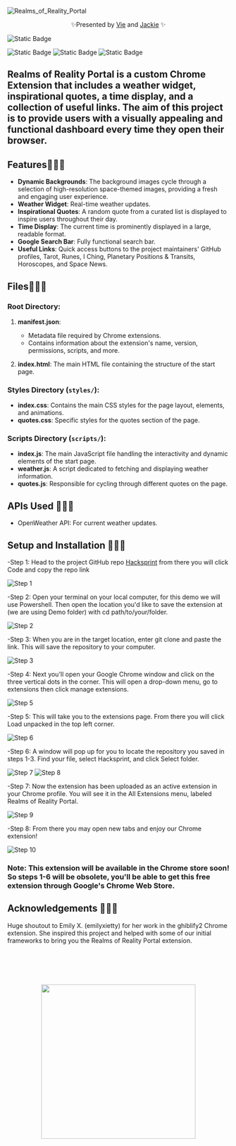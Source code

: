 
![Realms_of_Reality_Portal](https://github.com/Srixx24/Hacksprint/assets/144152489/64b0a4a8-2ebf-400c-8af9-42ce8ebcf0a4)

<p align="center">
✨Presented by <a href="https://github.com/ThatsVie/">Vie</a> and  <a href="https://github.com/Srixx24/">Jackie</a> ✨
</p>

![Static Badge](https://img.shields.io/badge/Queers%20Ruling-Code%20Space-purple?style=string&logoColor=purple)

![Static Badge](https://img.shields.io/badge/HTML5-E34F26?style=for-the-badge&logo=html5&logoColor=white)
![Static Badge](https://img.shields.io/badge/CSS-239120?&style=for-the-badge&logo=css3&logoColor=white)
![Static Badge](https://img.shields.io/badge/JavaScript-323330?style=for-the-badge&logo=javascript&logoColor=F7DF1E)



## Realms of Reality Portal is a custom Chrome Extension that includes a weather widget, inspirational quotes, a time display, and a collection of useful links. The aim of this project is to provide users with a visually appealing and functional dashboard every time they open their browser.

## Features💫💫💫

- **Dynamic Backgrounds**: The background images cycle through a selection of high-resolution space-themed images, providing a fresh and engaging user experience.
- **Weather Widget**: Real-time weather updates.
- **Inspirational Quotes**: A random quote from a curated list is displayed to inspire users throughout their day.
- **Time Display**: The current time is prominently displayed in a large, readable format.
- **Google Search Bar**: Fully functional search bar.
- **Useful Links**: Quick access buttons to the project maintainers' GitHub profiles, Tarot, Runes, I Ching, Planetary Positions & Transits, Horoscopes, and Space News.

## Files💫💫💫

### Root Directory:

1. **manifest.json**:
   - Metadata file required by Chrome extensions.
   - Contains information about the extension's name, version, permissions, scripts, and more.

2. **index.html**: The main HTML file containing the structure of the start page.


### Styles Directory (`styles/`):
- **index.css**: Contains the main CSS styles for the page layout, elements, and animations.
- **quotes.css**: Specific styles for the quotes section of the page.

### Scripts Directory (`scripts/`):
- **index.js**: The main JavaScript file handling the interactivity and dynamic elements of the start page.
- **weather.js**: A script dedicated to fetching and displaying weather information.
- **quotes.js**: Responsible for cycling through different quotes on the page.


## APIs Used 💫💫💫
- OpenWeather API: For current weather updates.

## Setup and Installation 💫💫💫
<p align="left">-Step 1: Head to the project GitHub repo  <a href="https://github.com/Srixx24/Hacksprint">Hacksprint</a> from there you will click Code and copy the repo link</p> 

![Step 1](https://github.com/Srixx24/Hacksprint/assets/144152489/125a12cf-dff3-4ff7-8a35-3de4dfc0c978)


-Step 2: Open your terminal on your local computer, for this demo we will use Powershell. Then open the location you'd like to save the extension at (we are using Demo folder) with cd path/to/your/folder.

![Step 2](https://github.com/Srixx24/Hacksprint/assets/144152489/e7f592fe-907b-437d-9447-ece08cb98928)


-Step 3: When you are in the target location, enter git clone and paste the link. This will save the repository to your computer.

![Step 3](https://github.com/Srixx24/Hacksprint/assets/144152489/e0f99c46-53b7-41b8-9f75-c538921d6fd7)


-Step 4: Next you'll open your Google Chrome window and click on the three vertical dots in the corner. This will open a drop-down menu, go to extensions then click manage extensions. 

![Step 5](https://github.com/Srixx24/Hacksprint/assets/144152489/bdbc47d8-8a0a-4276-855a-029315af4c4e)


-Step 5: This will take you to the extensions page. From there you will click Load unpacked in the top left corner.

![Step 6](https://github.com/Srixx24/Hacksprint/assets/144152489/8f3f7b4d-6529-402b-9771-aa8b55c6a00f)


-Step 6: A window will pop up for you to locate the repository you saved in steps 1-3. Find your file, select Hacksprint, and click Select folder.

![Step 7](https://github.com/Srixx24/Hacksprint/assets/144152489/d63d6dc0-545f-48cd-a857-ef65e1918575)
![Step 8](https://github.com/Srixx24/Hacksprint/assets/144152489/be41334a-5e9c-4266-9cd2-247bae820ea6)



-Step 7: Now the extension has been uploaded as an active extension in your Chrome profile. You will see it in the All Extensions menu, labeled Realms of Reality Portal.

![Step 9](https://github.com/Srixx24/Hacksprint/assets/144152489/92dd109d-b3b7-48d9-903c-b01bd0537ba8)


-Step 8: From there you may open new tabs and enjoy our Chrome extension!

![Step 10](https://github.com/Srixx24/Hacksprint/assets/144152489/f0c86007-ba64-4042-9ea9-62c3a20e195d)


### Note: This extension will be available in the Chrome store soon! So steps 1-6 will be obsolete, you'll be able to get this free extension through Google's Chrome Web Store.

## Acknowledgements 💫💫💫

Huge shoutout to Emily X. (emilyxietty) for her work in the ghiblify2 Chrome extension. She inspired this project and helped with some of our initial frameworks to bring you the Realms of Reality Portal extension.

<br>

##

<br>

<p align="center">
  <img width="350" src="https://github.com/Srixx24/Hacksprint/assets/144152489/dae45128-3d0b-40f2-a3a6-369fec5ac646">
</p>


